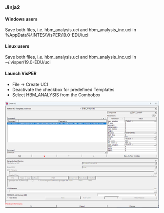 ### Jinja2

#### Windows users

Save both files, i.e. hbm_analysis.uci and hbm_analysis_inc.uci in %AppData%\INTES\VisPER\19.0-EDU\uci

#### Linux users

Save both files, i.e. hbm_analysis.uci and hbm_analysis_inc.uci in ~/.visper/19.0-EDU/uci

#### Launch VisPER

 * File -> Create UCI
 * Deactivate the checkbox for predefined Templates
 * Select HBM_ANALYSIS from the Combobox
 
![VisPER](/assets/create_uci.png "VisPER -> File -> Create UCI")
